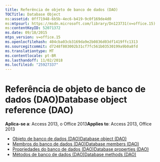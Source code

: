 ```yaml
---
title: Referência de objeto de banco de dados (DAO)
TOCTitle: Database Object
ms:assetid: 0ff71948-6b5b-4ec6-b419-9c0f169de4d0
ms:mtpsurl: https://msdn.microsoft.com/library/Dn123731(v=office.15)
ms:contentKeyID: 52071372
ms.date: 09/18/2015
mtps_version: v=office.15
ms.openlocfilehash: 404cba03cb3169da9e2b0836d03df1419ffc1313
ms.sourcegitcommit: d7248f803002b31cf7fc561b03530199a9b0a8fd
ms.translationtype: MT
ms.contentlocale: pt-BR
ms.lasthandoff: 11/02/2018
ms.locfileid: "25927337"
---
```

# <a name="database-object-reference-dao"></a><span data-ttu-id="c2078-102">Referência de objeto de banco de dados (DAO)</span><span class="sxs-lookup"><span data-stu-id="c2078-102">Database object reference (DAO)</span></span>

<span data-ttu-id="c2078-103">**Aplica-se a**: Access 2013, o Office 2013</span><span class="sxs-lookup"><span data-stu-id="c2078-103">**Applies to**: Access 2013, Office 2013</span></span>

- [<span data-ttu-id="c2078-104">Objeto de banco de dados (DAO)</span><span class="sxs-lookup"><span data-stu-id="c2078-104">Database object (DAO)</span></span>](database-object-dao.md)
- [<span data-ttu-id="c2078-105">Membros do banco de dados (DAO)</span><span class="sxs-lookup"><span data-stu-id="c2078-105">Database members (DAO)</span></span>](database-members-dao.md)
- [<span data-ttu-id="c2078-106">Propriedades do banco de dados (DAO)</span><span class="sxs-lookup"><span data-stu-id="c2078-106">Database properties (DAO)</span></span>](database-properties-dao.md)
- [<span data-ttu-id="c2078-107">Métodos de banco de dados (DAO)</span><span class="sxs-lookup"><span data-stu-id="c2078-107">Database methods (DAO)</span></span>](database-methods-dao.md)

